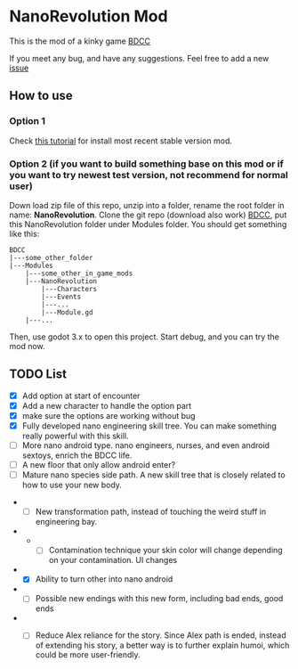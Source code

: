 # NanoRevolution Mod
This is the mod of a kinky game [BDCC](https://github.com/Alexofp/BDCC)

If you meet any bug, and have any suggestions. Feel free to add a new [issue](https://github.com/Humoiww/BDCC_NanoRevolution_MOD/issues)

## How to use
### Option 1
Check [this tutorial](https://github.com/Alexofp/BDCC/wiki/User-Support) for install most recent stable version mod. 
### Option 2 (if you want to build something base on this mod or if you want to try newest test version, not recommend for normal user)
Down load zip file of this repo, unzip into a folder, rename the root folder in name: **NanoRevolution**. Clone the git repo (download also work) [BDCC](https://github.com/Alexofp/BDCC), put this NanoRevolution folder under Modules folder. You should get something like this:
```shell
BDCC
|---some_other_folder
|---Modules
    |---some_other_in_game_mods
    |---NanoRevolution
        |---Characters
        |---Events
        |---...
        |---Module.gd
    |---...
```
Then, use godot 3.x to open this project. Start debug, and you can try the mod now. 




## TODO List

- [x] Add option at start of encounter
- [x] Add a new character to handle the option part
- [x] make sure the options are working without bug
- [x] Fully developed nano engineering skill tree. You can make something really powerful with this skill.
- [ ] More nano android type. nano engineers, nurses, and even android sextoys, enrich the BDCC life. 
- [ ] A new floor that only allow android enter?
- [ ] Mature nano species side path. A new skill tree that is closely related to how to use your new body.
- - [ ] New transformation path, instead of touching the weird stuff in engineering bay.  
- - - [ ] Contamination technique your skin color will change depending on your contamination. UI changes
- - [x] Ability to turn other into nano android
- - [ ] Possible new endings with this new form, including bad ends, good ends 
- - [ ] Reduce Alex reliance for the story. Since Alex path is ended, instead of extending his story, a better way is to further explain humoi, which could be more user-friendly.

